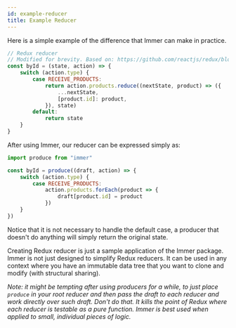 ```yaml
---
id: example-reducer
title: Example Reducer
---
```


<div id="codefund"></div>

Here is a simple example of the difference that Immer can make in practice.

```javascript
// Redux reducer
// Modified for brevity. Based on: https://github.com/reactjs/redux/blob/master/examples/shopping-cart/src/reducers/products.js
const byId = (state, action) => {
	switch (action.type) {
		case RECEIVE_PRODUCTS:
			return action.products.reduce((nextState, product) => ({
				...nextState,
				[product.id]: product,
			}), state)
		default:
			return state
	}
}
```

After using Immer, our reducer can be expressed simply as:

```javascript
import produce from "immer"

const byId = produce((draft, action) => {
	switch (action.type) {
		case RECEIVE_PRODUCTS:
			action.products.forEach(product => {
				draft[product.id] = product
			})
	}
})
```

Notice that it is not necessary to handle the default case, a producer that doesn't do anything will simply return the original state.

Creating Redux reducer is just a sample application of the Immer package. Immer is not just designed to simplify Redux reducers. It can be used in any context where you have an immutable data tree that you want to clone and modify (with structural sharing).

_Note: it might be tempting after using producers for a while, to just place `produce` in your root reducer and then pass the draft to each reducer and work directly over such draft. Don't do that. It kills the point of Redux where each reducer is testable as a pure function. Immer is best used when applied to small, individual pieces of logic._
